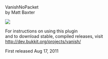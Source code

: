 VanishNoPacket  
by Matt Baxter
  
[![](https://jitpack.io/v/mbax/VanishNoPacket.svg)](https://jitpack.io/#mbax/VanishNoPacket)  
  
For instructions on using this plugin  
 and to download stable, compiled releases, visit  
http://dev.bukkit.org/projects/vanish/
  
First released Aug 17, 2011
